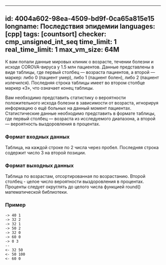 
---
id: 4004a602-98ea-4509-bd9f-0ca65a815e15
longname: Последствия эпидемии
languages: [cpp]
tags: [countsort]
checker: cmp_unsigned_int_seq
time_limit: 1
real_time_limit: 1
max_vm_size: 64M
---


К вам попали данные мировых клиник о возрасте, течении болезни и исходе COROVA-вируса у 1.5 млн пациентов. Данные представлены в виде таблицы, где первый столбец — возраста пациентов, а второй — маркер: либо 0 (пациент умер), либо 1 (пациент болен), либо 2 (пациент излечился). Последняя строка таблицы имеет во втором столбце маркер «3», что означает конец таблицы.

Вам необходимо представить статистику о вероятности положительного исхода болезни в зависимости от возраста, игнорируя информацию о ещё больных на данный момент пациентах. Статистические данные необходимо представить в формате таблицы, где первый столбец — возраста из исследуемого диапазона, а второй — вероятность выздоровления в процентах.

### Формат входных данных

Таблица, на каждой строке по 2 числа через пробел. Последняя строка содержит число 3 на второй позиции.

### Формат выходных данных

Таблица по возрастам, отсортированная по возрастанию. Второй столбец - целое число вероятности выздоровления в процентах.
Проценты следует округлять до целого числа функцией round() математической библиотеки.

### Пример

```
-> 40 1
-> 32 2
-> 32 1
-> 50 2
-> 32 0
-> 60 0
-> 0 3
--
<- 32 50
<- 50 100
<- 60 0
```
